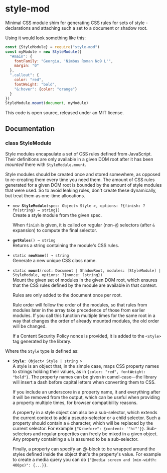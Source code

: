 <!-- To edit this file, edit /src/README.md, not /README.md -->

# style-mod

Minimal CSS module shim for generating CSS rules for sets of style
-declarations and attaching such a set to a document or shadow root.

Using it would look something like this:

```javascript
const {StyleModule} = require("style-mod")
const myModule = new StyleModule({
  "#main": {
    fontFamily: "Georgia, 'Nimbus Roman No9 L'",
    margin: "0"
  },
  ".callout": {
    color: "red",
    fontWeight: "bold",
    "&:hover": {color: "orange"}
  }
})
StyleModule.mount(document, myModule)
```

This code is open source, released under an MIT license.
    
## Documentation

### class StyleModule

Style modules encapsulate a set of CSS rules defined from
JavaScript. Their definitions are only available in a given DOM
root after it has been _mounted_ there with `StyleModule.mount`.

Style modules should be created once and stored somewhere, as
opposed to re-creating them every time you need them. The amount of
CSS rules generated for a given DOM root is bounded by the amount
of style modules that were used. So to avoid leaking rules, don't
create these dynamically, but treat them as one-time allocations.

 * `new `**`StyleModule`**`(spec: Object< Style >, options: ?{finish: ?fn(string) → string})`\
   Create a style module from the given spec.

   When `finish` is given, it is called on regular (non-`@`)
   selectors (after `&` expansion) to compute the final selector.

 * **`getRules`**`() → string`\
   Returns a string containing the module's CSS rules.

 * `static `**`newName`**`() → string`\
   Generate a new unique CSS class name.

 * `static `**`mount`**`(root: Document | ShadowRoot, modules: [StyleModule] | StyleModule, options: ?{nonce: ?string})`\
   Mount the given set of modules in the given DOM root, which ensures
   that the CSS rules defined by the module are available in that
   context.

   Rules are only added to the document once per root.

   Rule order will follow the order of the modules, so that rules from
   modules later in the array take precedence of those from earlier
   modules. If you call this function multiple times for the same root
   in a way that changes the order of already mounted modules, the old
   order will be changed.

   If a Content Security Policy nonce is provided, it is added to
   the `<style>` tag generated by the library.


Where the `Style` type is defined as:

 * **`Style`**`: Object< Style | string >`\
   A style is an object that, in the simple case, maps CSS property
   names to strings holding their values, as in `{color: "red",
   fontWeight: "bold"}`. The property names can be given in
   camel-case—the library will insert a dash before capital letters
   when converting them to CSS.

   If you include an underscore in a property name, it and everything
   after it will be removed from the output, which can be useful when
   providing a property multiple times, for browser compatibility
   reasons.

   A property in a style object can also be a sub-selector, which
   extends the current context to add a pseudo-selector or a child
   selector. Such a property should contain a `&` character, which
   will be replaced by the current selector. For example `{"&:before":
   {content: '"hi"'}}`. Sub-selectors and regular properties can
   freely be mixed in a given object. Any property containing a `&` is
   assumed to be a sub-selector.

   Finally, a property can specify an @-block to be wrapped around the
   styles defined inside the object that's the property's value. For
   example to create a media query you can do `{"@media screen and
   (min-width: 400px)": {...}}`.


